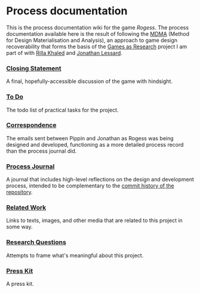 # Process documentation

This is the process documentation wiki for the game _Rogess_. The process documentation available here is the result of following the [MDMA](http://www.gamesasresearch.com/mdma) (Method for Design Materialisation and Analysis), an approach to game design recoverability that forms the basis of the [Games as Research](http://www.gamesasresearch.com/) project I am part of with [Rilla Khaled](http://www.rillakhaled.com/) and [Jonathan Lessard](https://jonathanlessard.net/).

### [Closing Statement](./closing-statement.md)
A final, hopefully-accessible discussion of the game with hindsight.

### [To Do](./to-do.md)
The todo list of practical tasks for the project.

### [Correspondence](./correspondence.md)
The emails sent between Pippin and Jonathan as Rogess was being designed and developed, functioning as a more detailed process record than the process journal did.

### [Process Journal](./process-journal.md)
A journal that includes high-level reflections on the design and development process, intended to be complementary to the [commit history of the repository](https://github.com/pippinbarr/rogess/commits/master).

### [Related Work](./related-work.md)
Links to texts, images, and other media that are related to this project in some way.

### [Research Questions](./research-questions.md)
Attempts to frame what's meaningful about this project.

### [Press Kit](../press/README.md)
A press kit.
